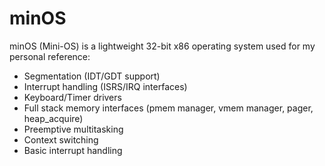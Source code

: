# minOS

minOS (Mini-OS) is a lightweight 32-bit x86 operating system used for my personal reference:
  - Segmentation (IDT/GDT support)
  - Interrupt handling (ISRS/IRQ interfaces)
  - Keyboard/Timer drivers
  - Full stack memory interfaces (pmem manager, vmem manager, pager, heap_acquire)
  - Preemptive multitasking
  - Context switching
  - Basic interrupt handling
